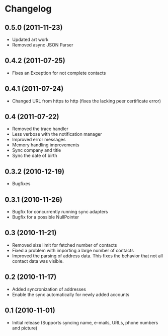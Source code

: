 # Changelog

## 0.5.0 (2011-11-23)
* Updated art work
* Removed async JSON Parser

## 0.4.2 (2011-07-25)
* Fixes an Exception for not complete contacts

## 0.4.1 (2011-07-24)
* Changed URL from https to http (fixes the lacking peer certificate error)

## 0.4 (2011-07-22)
* Removed the trace handler
* Less verbose with the notification manager
* Improved error messages
* Memory handling improvements
* Sync company and title
* Sync the date of birth

## 0.3.2 (2010-12-19)
* Bugfixes

## 0.3.1 (2010-11-26)
* Bugfix for concurrently running sync adapters
* Bugfix for a possible NullPointer

## 0.3 (2010-11-21)
* Removed size limit for fetched number of contacts
* Fixed a problem with importing a large number of contacts
* Improved the parsing of address data. This fixes the behavior that not all contact data was visible.

## 0.2 (2010-11-17)
* Added syncronization of addresses
* Enable the sync automatically for newly added accounts

## 0.1 (2010-11-01)
* Initial release (Supports syncing name, e-mails, URLs, phone numbers and picture)
